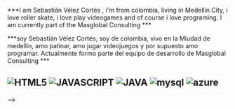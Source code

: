 

***I am Sebastián Vélez Cortés , i'm from colombia, living in Medellin City,
i love roller skate, i love play videogames and of course i love programing.
I am currently part of the Masglobal Consulting ***


***soy Sebastián Vélez Cortés, soy de colombia, vivo en la Miudad de medellin,
amo patinar, amo jugar videojuegos y por supuesto amo programar.
Actualmente formo parte del equipo de desarrollo de Masglobal Consulting ***

## ![HTML5](https://img.shields.io/badge/html5-%23E34F26.svg?style=for-the-badge&logo=html5&logoColor=white)  ![JAVASCRIPT](https://img.shields.io/badge/JavaScript-F7DF1E?style=for-the-badge&logo=javascript&logoColor=black) 	![JAVA](https://img.shields.io/badge/Java-ED8B00?style=for-the-badge&logo=java&logoColor=white) ![mysql](	https://img.shields.io/badge/MySQL-00000F?style=for-the-badge&logo=mysql&logoColor=white) ![azure](https://img.shields.io/badge/Azure_Functions-0062AD?style=for-the-badge&logo=azure-functions&logoColor=white) 




-->
